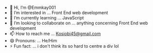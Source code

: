 - 👋 Hi, I’m @Emmkay001
- 👀 I’m interested in ... Front End web development
- 🌱 I’m currently learning ... JavaScript
- 💞️ I’m looking to collaborate on ... anything concerning Front End web development 
- 📫 How to reach me ... Kosiobi45@gmail.com
- 😄 Pronouns: ... He/Him
- ⚡ Fun fact: ... i don't think its so hard to centre a div lol

<!---
Emmkay001/Emmkay001 is a ✨ special ✨ repository because its `README.md` (this file) appears on your GitHub profile.
You can click the Preview link to take a look at your changes.
--->

